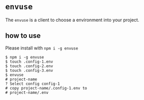 # `envuse`

The `envuse` is a client to choose a environment into your project.

## how to use
Please install with `npm i -g envuse`

```shell
$ npm i -g envuse
$ touch .config-1.env
$ touch .config-2.env
$ touch .config-3.env
$ envuse
# project-name
? Select config config-1
# copy project-name/.config-1.env to
# project-name/.env
```
